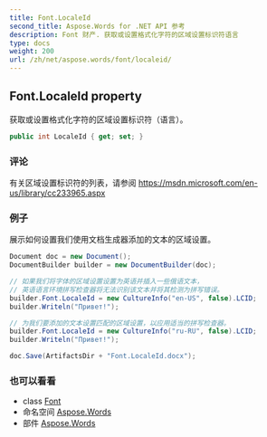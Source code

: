 ```yaml
---
title: Font.LocaleId
second_title: Aspose.Words for .NET API 参考
description: Font 财产. 获取或设置格式化字符的区域设置标识符语言
type: docs
weight: 200
url: /zh/net/aspose.words/font/localeid/
---
```

## Font.LocaleId property

获取或设置格式化字符的区域设置标识符（语言）。

```csharp
public int LocaleId { get; set; }
```

### 评论

有关区域设置标识符的列表，请参阅 https://msdn.microsoft.com/en-us/library/cc233965.aspx

### 例子

展示如何设置我们使用文档生成器添加的文本的区域设置。

```csharp
Document doc = new Document();
DocumentBuilder builder = new DocumentBuilder(doc);

// 如果我们将字体的区域设置设置为英语并插入一些俄语文本，
// 英语语言环境拼写检查器将无法识别该文本并将其检测为拼写错误。
builder.Font.LocaleId = new CultureInfo("en-US", false).LCID;
builder.Writeln("Привет!");

// 为我们要添加的文本设置匹配的区域设置，以应用适当的拼写检查器。
builder.Font.LocaleId = new CultureInfo("ru-RU", false).LCID;
builder.Writeln("Привет!");

doc.Save(ArtifactsDir + "Font.LocaleId.docx");
```

### 也可以看看

* class [Font](../)
* 命名空间 [Aspose.Words](../../font/)
* 部件 [Aspose.Words](../../../)



